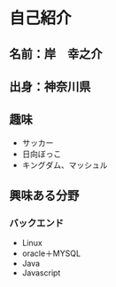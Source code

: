 # 自己紹介
## 名前：岸　幸之介
## 出身：神奈川県
## 趣味
- サッカー
- 日向ぼっこ
- キングダム、マッシュル
## 興味ある分野
### バックエンド
- Linux
- oracle＋MYSQL
- Java
- Javascript
  
